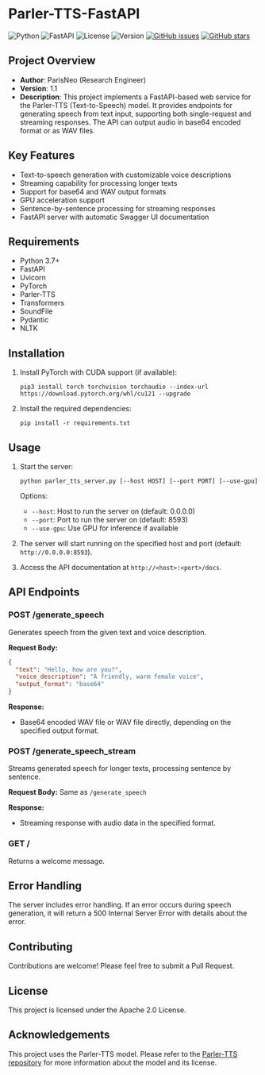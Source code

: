 # Parler-TTS-FastAPI

![Python](https://img.shields.io/badge/Python-3.7%2B-blue)
![FastAPI](https://img.shields.io/badge/FastAPI-0.68.0%2B-green)
![License](https://img.shields.io/badge/License-Apache%202.0-blue)
![Version](https://img.shields.io/badge/Version-1.1-brightgreen)
[![GitHub issues](https://img.shields.io/github/issues/ParisNeo/parler-tts-fastapi)](https://github.com/ParisNeo/parler-tts-fastapi/issues)
[![GitHub stars](https://img.shields.io/github/stars/ParisNeo/parler-tts-fastapi)](https://github.com/ParisNeo/parler-tts-fastapi/stargazers)

## Project Overview
- **Author**: ParisNeo (Research Engineer)
- **Version**: 1.1
- **Description**: This project implements a FastAPI-based web service for the Parler-TTS (Text-to-Speech) model. It provides endpoints for generating speech from text input, supporting both single-request and streaming responses. The API can output audio in base64 encoded format or as WAV files.

## Key Features
- Text-to-speech generation with customizable voice descriptions
- Streaming capability for processing longer texts
- Support for base64 and WAV output formats
- GPU acceleration support
- Sentence-by-sentence processing for streaming responses
- FastAPI server with automatic Swagger UI documentation

## Requirements
- Python 3.7+
- FastAPI
- Uvicorn
- PyTorch
- Parler-TTS
- Transformers
- SoundFile
- Pydantic
- NLTK

## Installation

1. Install PyTorch with CUDA support (if available):
   ```
   pip3 install torch torchvision torchaudio --index-url https://download.pytorch.org/whl/cu121 --upgrade
   ```

2. Install the required dependencies:
   ```
   pip install -r requirements.txt
   ```

## Usage

1. Start the server:
   ```
   python parler_tts_server.py [--host HOST] [--port PORT] [--use-gpu]
   ```
   
   Options:
   - `--host`: Host to run the server on (default: 0.0.0.0)
   - `--port`: Port to run the server on (default: 8593)
   - `--use-gpu`: Use GPU for inference if available

2. The server will start running on the specified host and port (default: `http://0.0.0.0:8593`).

3. Access the API documentation at `http://<host>:<port>/docs`.

## API Endpoints

### POST /generate_speech

Generates speech from the given text and voice description.

**Request Body:**
```json
{
  "text": "Hello, how are you?",
  "voice_description": "A friendly, warm female voice",
  "output_format": "base64"
}
```

**Response:**
- Base64 encoded WAV file or WAV file directly, depending on the specified output format.

### POST /generate_speech_stream

Streams generated speech for longer texts, processing sentence by sentence.

**Request Body:**
Same as `/generate_speech`

**Response:**
- Streaming response with audio data in the specified format.

### GET /

Returns a welcome message.

## Error Handling

The server includes error handling. If an error occurs during speech generation, it will return a 500 Internal Server Error with details about the error.

## Contributing

Contributions are welcome! Please feel free to submit a Pull Request.

## License

This project is licensed under the Apache 2.0 License.

## Acknowledgements

This project uses the Parler-TTS model. Please refer to the [Parler-TTS repository](https://github.com/parler-tts/parler-tts) for more information about the model and its license.
